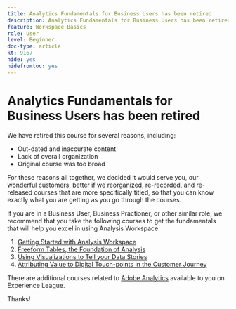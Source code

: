 ```yaml
---
title: Analytics Fundamentals for Business Users has been retired
description: Analytics Fundamentals for Business Users has been retired for several reasons.
feature: Workspace Basics
role: User
level: Beginner
doc-type: article
kt: 9167
hide: yes
hidefromtoc: yes
---
```


# Analytics Fundamentals for Business Users has been retired 

We have retired this course for several reasons, including:

* Out-dated and inaccurate content
* Lack of overall organization
* Original course was too broad

For these reasons all together, we decided it would serve you, our wonderful customers, better if we reorganized, re-recorded, and re-released courses that are more specifically titled, so that you can know exactly what you are getting as you go through the courses.

If you are in a Business User, Business Practioner, or other similar role, we recommend that you take the following courses to get the fundamentals that will help you excel in using Analysis Workspace:

1. [Getting Started with Analysis Workspace](https://experienceleague.adobe.com/?recommended=Analytics-U-1-2020.1.workspace)
1. [Freeform Tables, the Foundation of Analysis](https://experienceleague.adobe.com/?recommended=Analytics-U-1-2020.3)
1. [Using Visualizations to Tell your Data Stories](https://experienceleague.adobe.com/?recommended=Analytics-U-1-2021.1.visualizations)
1. [Attributing Value to Digital Touch-points in the Customer Journey](https://experienceleague.adobe.com/?recommended=Analytics-U-1-2020.2)

There are additional courses related to [Adobe Analytics](https://experienceleague.adobe.com/?recommended=Analytics-U-1-2020.1.workspace) available to you on Experience League.

Thanks!